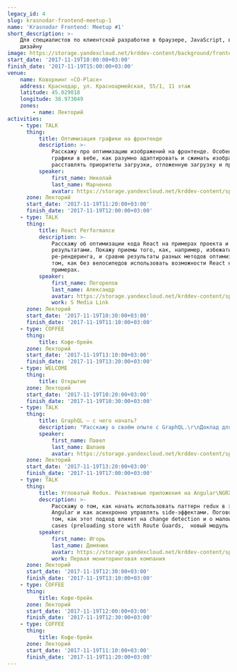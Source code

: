 ```yaml
---
legacy_id: 4
slug: krasnodar-frontend-meetup-1
name: 'Krasnodar Frontend: Meetup #1'
short_description: >-
    Для специалистов по клиентской разработке в браузере, JavaScript, вёрстке и
    дизайну
image: https://storage.yandexcloud.net/krddev-content/background/frontend.jpg
start_date: '2017-11-19T10:00:00+03:00'
finish_date: '2017-11-19T15:00:00+03:00'
venue:
    name: Коворкинг «CO-Place»
    address: Краснодар, ул. Красноармейская, 55/1, 11 этаж
    latitude: 45.029018
    longitude: 38.973049
    zones:
        - name: Лекторий
activities:
    - type: TALK
      thing:
          title: Оптимизация графики на фронтенде
          description: >-
              Расскажу про оптимизацию изображений на фронтенде. Особенности форматов
              графики в вебе, как разумно адаптировать и сжимать изображения,
              расставлять приоритеты загрузки, отложенную загрузку и предзагрузку.
          speaker:
              first_name: Николай
              last_name: Марченко
              avatar: https://storage.yandexcloud.net/krddev-content/speakers%2Fkolya.jpg
      zone: Лекторий
      start_date: '2017-11-19T11:20:00+03:00'
      finish_date: '2017-11-19T12:00:00+03:00'
    - type: TALK
      thing:
          title: React Performance
          description: >-
              Расскажу об оптимизации кода React на примерах проекта и с реальными
              результатами. Покажу приемы того, как, например, избежать избыточного
              ре-рендеринга, и сравню результаты разных методов оптимизации. Будет и о
              том, как без велосипедов использовать возможности React на реальных
              примерах.
          speaker:
              first_name: Погорелов
              last_name: Александр
              avatar: https://storage.yandexcloud.net/krddev-content/speakers%2Fpogorelov-aleks.jpeg
              work: S Media Link
      zone: Лекторий
      start_date: '2017-11-19T10:30:00+03:00'
      finish_date: '2017-11-19T11:10:00+03:00'
    - type: COFFEE
      thing:
          title: Кофе-брейк
      zone: Лекторий
      start_date: '2017-11-19T13:10:00+03:00'
      finish_date: '2017-11-19T13:20:00+03:00'
    - type: WELCOME
      thing:
          title: Открытие
      zone: Лекторий
      start_date: '2017-11-19T10:20:00+03:00'
      finish_date: '2017-11-19T10:30:00+03:00'
    - type: TALK
      thing:
          title: GraphQL – с чего начать?
          description: "Расскажу о своём опыте с GraphQL.\r\nДоклад для тех, кто хочет понять что такое GlaphQL, стоит ли его использовать и в каких проектах. Доклад не претендует на супер-уникальность, но с помощью живого общения вместе попробуем разобраться с этим модным пушным зверем."
          speaker:
              first_name: Павел
              last_name: Шалаев
              avatar: https://storage.yandexcloud.net/krddev-content/speakers%2Fshalaev-pavel.jpeg
      zone: Лекторий
      start_date: '2017-11-19T13:20:00+03:00'
      finish_date: '2017-11-19T17:00:00+03:00'
    - type: TALK
      thing:
          title: Угловатый Redux. Реактивные приложения на Angular\NGRX.
          description: >-
              Расскажу о том, как начать использовать паттерн redux в экосистеме
              Angular и как асинхронно управлять side-эффектами. Поговорим так же о
              том, как этот подход влияет на change detection и о малоизвестных use
              cases (preloading store with Route Guards,  новый модуль ngrx/entity).
          speaker:
              first_name: Игорь
              last_name: Демянюк
              avatar: https://storage.yandexcloud.net/krddev-content/speakers%2Figor-demenuk.jpeg
              work: Первая мониторинговая компания
      zone: Лекторий
      start_date: '2017-11-19T12:30:00+03:00'
      finish_date: '2017-11-19T13:10:00+03:00'
    - type: COFFEE
      thing:
          title: Кофе-брейк
      zone: Лекторий
      start_date: '2017-11-19T12:00:00+03:00'
      finish_date: '2017-11-19T12:30:00+03:00'
    - type: COFFEE
      thing:
          title: Кофе-брейк
      zone: Лекторий
      start_date: '2017-11-19T11:10:00+03:00'
      finish_date: '2017-11-19T11:20:00+03:00'
---
```

